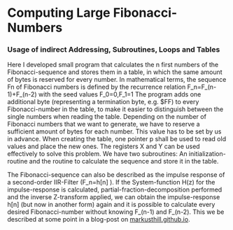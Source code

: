 # Computing Large Fibonacci-Numbers
### Usage of indirect Addressing, Subroutines, Loops and Tables

Here I developed small program that calculates the n first numbers of the Fibonacci-sequence and stores them in a table, in which the same amount of bytes is reserved for every number.
In mathematical terms, the sequence Fn of Fibonacci numbers is defined by the recurrence relation
F_n=F_(n-1)+F_(n-2)
with the seed values
F_0=0,F_1=1
The program adds one additional byte (representing a termination byte, e.g. $FF)  to every Fibonacci-number in the table, to make it easier to distinguish between the single numbers when reading the table. Depending on the number of Fibonacci numbers that we want to generate, we have to reserve a sufficient amount of bytes for each number. This value has to be set by us in advance.
When creating the table, one pointer p shall be used to read old values and place the new ones. The registers X and Y can be used effectively to solve this problem.
We have two subroutines: An initialization-routine and the routine to calculate the sequence and store it in the table.

The Fibonacci-sequence can also be described as the impulse response of a second-order IIR-Filter (F_n=h[n] ). If the System-function H(z) for the impulse-response is calculated, partial-fraction-decomposition performed and the inverse Z-transform applied, we can obtain the impulse-response h[n] (but now in another form) again and it is possible to calculate every desired Fibonacci-number without knowing F_(n-1) and F_(n-2). This we be described at some point in a blog-post on [markusthill.github.io](markusthill.github.io).
